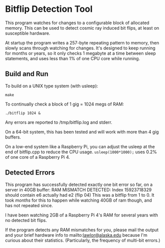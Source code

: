 # Bitflip Detection Tool

This program watches for changes to a configurable block of allocated memory. This can be used to detect cosmic ray induced bit flips, at least on susceptible hardware. 

At startup the program writes a 257-byte repeating pattern to memory, then slowly scans through watching for changes.  It's designed to keep running for months or years, so it only checks 1 megabyte at a time between sleep statements, and uses less than 1% of one CPU core while running. 

## Build and Run

To build on a UNIX type system (with usleep):
```
make
```

To continually check a block of 1 gig = 1024 megs of RAM:
```
./bitflip 1024 &
```

Any errors are reported to /tmp/bitflip.log and stderr. 

On a 64-bit system, this has been tested and will work with more than 4 gig buffers.

On a low-end system like a Raspberry Pi, you can adjust the usleep at the end of bitflip.cpp to reduce the CPU usage. `usleep(1000*1000);` uses 0.2% of one core of a Raspberry Pi 4. 


## Detected Errors
This program has successfully detected exactly one bit error so far, on a server in 40GB buffer:
RAM MISMATCH DETECTED: Index 15923718329 should contain e6 actually had e2 (flip 04)
This was a bitflip from 1 to 0. It took *months* for this to happen while watching 40GB of ram though, and has not repeated since. 

I have been watching 2GB of a Raspberry Pi 4's RAM for several years with no detected bit flips.

If the program detects any RAM mismatches for you, please mail the output and your brief hardware info to mailto:lawlor@alaska.edu because I'm curious about their statistics.  (Particularly, the frequency of multi-bit errors.)


